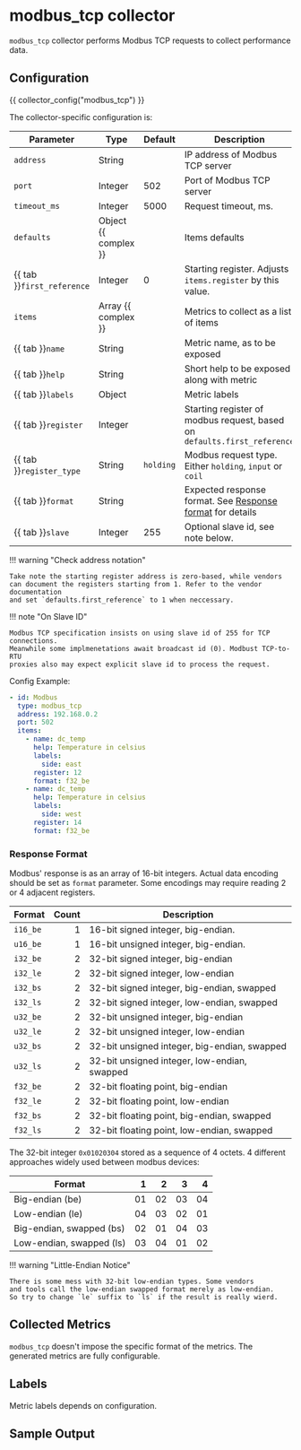  # modbus_tcp collector

`modbus_tcp` collector performs Modbus TCP requests to collect performance data.

## Configuration

{{ collector_config("modbus_tcp") }}

The collector-specific configuration is:

| Parameter                  | Type                 | Default   | Description                                                                   |
| -------------------------- | -------------------- | --------- | ----------------------------------------------------------------------------- |
| `address`                  | String               |           | IP address of Modbus TCP server                                               |
| `port`                     | Integer              | 502       | Port of Modbus TCP server                                                     |
| `timeout_ms`               | Integer              | 5000      | Request timeout, ms.                                                          |
| `defaults`                 | Object {{ complex }} |           | Items defaults                                                                |
| {{ tab }}`first_reference` | Integer              | 0         | Starting register. Adjusts `items.register` by this value.                    |
| `items`                    | Array {{ complex }}  |           | Metrics to collect as a list of items                                         |
| {{ tab }}`name`            | String               |           | Metric name, as to be exposed                                                 |
| {{ tab }}`help`            | String               |           | Short help to be exposed along with metric                                    |
| {{ tab }}`labels`          | Object               |           | Metric labels                                                                 |
| {{ tab }}`register`        | Integer              |           | Starting register of modbus request, based on `defaults.first_reference`      |
| {{ tab }}`register_type`   | String               | `holding` | Modbus request type. Either `holding`, `input` or `coil`                      |
| {{ tab }}`format`          | String               |           | Expected response format. See [Response format](#response-format) for details |
| {{ tab }}`slave`           | Integer              | 255       | Optional slave id, see note below.                                            |

!!! warning "Check address notation"

    Take note the starting register address is zero-based, while vendors
    can document the registers starting from 1. Refer to the vendor documentation
    and set `defaults.first_reference` to 1 when neccessary.

!!! note "On Slave ID"

    Modbus TCP specification insists on using slave id of 255 for TCP connections.
    Meanwhile some implmenetations await broadcast id (0). Modbust TCP-to-RTU
    proxies also may expect explicit slave id to process the request.

Config Example:

``` yaml
- id: Modbus
  type: modbus_tcp
  address: 192.168.0.2
  port: 502
  items:
    - name: dc_temp
      help: Temperature in celsius
      labels:
        side: east
      register: 12
      format: f32_be
    - name: dc_temp
      help: Temperature in celsius
      labels:
        side: west
      register: 14
      format: f32_be
```

### Response Format

Modbus' response is as an array of 16-bit integers. Actual data encoding
should be set as `format` parameter. Some encodings may require reading
2 or 4 adjacent registers.

| Format   | Count | Description                                  |
| -------- | ----: | -------------------------------------------- |
| `i16_be` |     1 | 16-bit signed integer, big-endian.           |
| `u16_be` |     1 | 16-bit unsigned integer, big-endian.         |
| `i32_be` |     2 | 32-bit signed integer, big-endian            |
| `i32_le` |     2 | 32-bit signed integer, low-endian            |
| `i32_bs` |     2 | 32-bit signed integer, big-endian, swapped   |
| `i32_ls` |     2 | 32-bit signed integer, low-endian, swapped   |
| `u32_be` |     2 | 32-bit unsigned integer, big-endian          |
| `u32_le` |     2 | 32-bit unsigned integer, low-endian          |
| `u32_bs` |     2 | 32-bit unsigned integer, big-endian, swapped |
| `u32_ls` |     2 | 32-bit unsigned integer, low-endian, swapped |
| `f32_be` |     2 | 32-bit floating point, big-endian            |
| `f32_le` |     2 | 32-bit floating point, low-endian            |
| `f32_bs` |     2 | 32-bit floating point, big-endian, swapped   |
| `f32_ls` |     2 | 32-bit floating point, low-endian, swapped   |

The 32-bit integer `0x01020304` stored as a sequence of 4 octets. 4 different
approaches widely used between modbus devices:

| Format                   |    1 |    2 |    3 |    4 |
| ------------------------ | ---: | ---: | ---: | ---: |
| Big-endian (be)          |   01 |   02 |   03 |   04 |
| Low-endian (le)          |   04 |   03 |   02 |   01 |
| Big-endian, swapped (bs) |   02 |   01 |   04 |   03 |
| Low-endian, swapped (ls) |   03 |   04 |   01 |   02 |

!!! warning "Little-Endian Notice"

    There is some mess with 32-bit low-endian types. Some vendors
    and tools call the low-endian swapped format merely as low-endian.
    So try to change `le` suffix to `ls` if the result is really wierd.

## Collected Metrics

`modbus_tcp` doesn't impose the specific format of the metrics. The generated
metrics are fully configurable.

## Labels

Metric labels depends on configuration.

## Sample Output